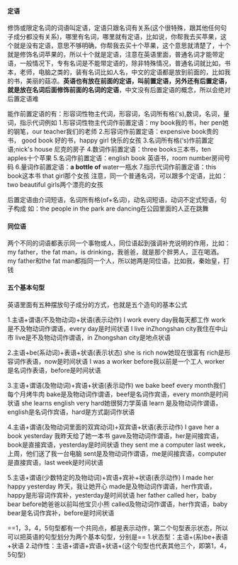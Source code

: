#### 定语
修饰或限定名词的词语叫定语，定语只跟名词有关系(这个很特殊，跟其他任何句子成分都没有关系)，哪里有名词，哪里就有定语，比如说，你帮我去买苹果，这个就是没有定语，意思不够明确，你帮我去买十个苹果，这个意思就清楚了，十个就是修饰名词苹果的，所以十个就是定语，注意在英语里面，普通名词才能带定语，一般情况下，专有名词是不能带定语的，除非特殊情况，普通名词就比如，书本，老师，电脑之类的，装有名词比如人名，中文的定语都是放到前面的，比如我的书，美丽的菇凉。**英语也有放在前面的定语，叫前置定语，另外还有后置定语，就是放在名词后面修饰前面的名词的定语**，中文没有后置定语的概念，所以会绝对后置定语难

能作前置定语的有：形容词性物主代词，形容词，名词所有格('s),数词，名词，量词，指示代词例如
1.形容词性物主代词作前置定语：my book我的书，her pen她的钢笔，our teacher我们的老师
2.形容词作前置定语：expensive book贵的书， good book 好的书，happy girl 快乐的女孩
3.名词所有格(‘s)作前置定语;nick's house 尼克的房子
4.数词作前置定语：three books三本书，ten apples十个苹果
5.名词作前置定语：english book 英语书，room number房间号码
6.量词作前置定语：**a bottle of** water一瓶水
7.指示代词作前置定语：this book这本书 that girl那个女孩
注意，同一个普通名词，可以跟多个定语，比如：two beautiful girls两个漂亮的女孩

后置定语由介词短语，名词所有格(of+名词)，动名词短语，动词不定式短语，句子构成
如：the people in the park are dancing在公园里面的人正在跳舞



#### 同位语
两个不同的词语都表示同一个事物或人，同位语起到强调补充说明的作用，比如：my father，the fat man，is drinking，我爸爸，就是那个胖男人，正在喝酒。my father和the fat man都指同一个人，所以她两是同位语，比如我，秦始皇，打钱



#### 五个基本句型
英语里面有五种摆放句子成分的方式，也就是五个造句的基本公式

1.主语+谓语(不及物动词)+状语(表示动作)
I work every day我每天都工作
work是不及物动词作谓语，every day是时间状语
I live inZhongshan city我住在中山市
live是不及物动词作谓语，in Zhongshan city是地点状语

2.主语+be(系动词)+表语+状语(表示状态)
she is rich now她现在很富有
rich是形容词作表语，now是时间状语
I was a worker before我以前是一个工人
worker是名词作表语，before是时间状语

3.主语+谓语(及物动词)+宾语+状语(表示动作)
we bake beef every month我们每个月烤牛肉
bake是及物动词作谓语，beef是名词作宾语，every month是时间状语
she learns english very hard她很努力学英语
learn 是及物动词作谓语，english是名词作宾语，hard是方式副词作状语

4.主语+谓语(及物动词里面的双宾动词)+双宾语+状语(表示动作)
I gave her a book yesterday 我昨天给了她一本书
gave及物动词作谓语，her是间接宾语，book是直接宾语，yesterday是时间状语
they sent me a computer last week，上周，他们送了我一台电脑
sent是及物动词作谓语，me是间接宾语，computer是直接宾语，last week是时间状语

5.主语+谓语(少数特定的及物动词)+宾语+宾补+状语(表示动作)
I made her happy yesterday 昨天，我让她开心
made是及物动词作谓语，her作宾语，happy是形容词作宾补，yesterday是时间状语
her father called her，baby bear before她爸爸以前叫他宝贝小熊
called及物动词作谓语，her作宾语，baby bear是名词作宾补，before是时间状语

==1，3，4，5句型都有一个共同点，都是表示动作，第二个句型表示状态，所以可以把英语的句型划分为两个基本句型，分别是==
1.状态型：主语+(系)be+表语+状语
2.动作性：主语+谓语+宾语+状语+(这个句型也代表其他三个，即第1，4，5句型)
